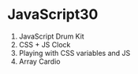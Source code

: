 # JavaScript30
1. JavaScript Drum Kit
2. CSS + JS Clock
3. Playing with CSS variables and JS
4. Array Cardio